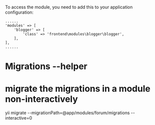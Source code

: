 To access the module, you need to add this to your application configuration:

    ......
    'modules' => [
        'blogger' => [
            'class' => 'frontend\modules\blogger\blogger',
        ],
    ],
    ......

# Migrations --helper

# migrate the migrations in a module non-interactively
yii migrate --migrationPath=@app/modules/forum/migrations --interactive=0